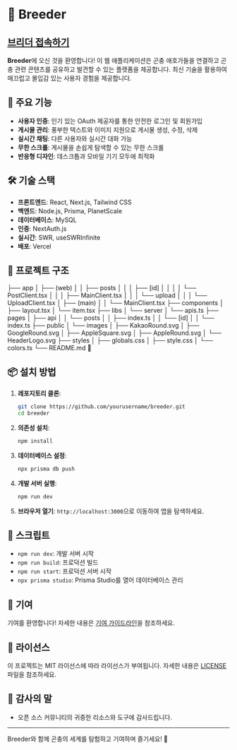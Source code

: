 # 🐞 Breeder

## [브리더 접속하기](https://breeder-web.vercel.app/)

**Breeder**에 오신 것을 환영합니다! 이 웹 애플리케이션은 곤충 애호가들을 연결하고 곤충 관련 콘텐츠를 공유하고 발견할 수 있는 플랫폼을 제공합니다. 최신 기술을 활용하여 매끄럽고 몰입감 있는 사용자 경험을 제공합니다.

## 🚀 주요 기능

- **사용자 인증**: 인기 있는 OAuth 제공자를 통한 안전한 로그인 및 회원가입
- **게시물 관리**: 풍부한 텍스트와 이미지 지원으로 게시물 생성, 수정, 삭제
- **실시간 채팅**: 다른 사용자와 실시간 대화 가능
- **무한 스크롤**: 게시물을 손쉽게 탐색할 수 있는 무한 스크롤
- **반응형 디자인**: 데스크톱과 모바일 기기 모두에 최적화

## 🛠️ 기술 스택

- **프론트엔드**: React, Next.js, Tailwind CSS
- **백엔드**: Node.js, Prisma, PlanetScale
- **데이터베이스**: MySQL
- **인증**: NextAuth.js
- **실시간**: SWR, useSWRInfinite
- **배포**: Vercel

## 📂 프로젝트 구조

├── app
│ ├── (web)
│ │ ├── posts
│ │ │ ├── [id]
│ │ │ │ └── PostClient.tsx
│ │ │ ├── MainClient.tsx
│ │ │ └── upload
│ │ │ └── UploadClient.tsx
│ ├── (main)
│ │ └── MainClient.tsx
├── components
│ ├── layout.tsx
│ └── item.tsx
├── libs
│ └── server
│ └── apis.ts
├── pages
│ ├── api
│ │ └── posts
│ │ ├── index.ts
│ │ └── [id]
│ │ └── index.ts
├── public
│ └── images
│ ├── KakaoRound.svg
│ ├── GoogleRound.svg
│ ├── AppleSquare.svg
│ ├── AppleRound.svg
│ └── HeaderLogo.svg
├── styles
│ ├── globals.css
│ ├── style.css
│ └── colors.ts
└── README.md
🐜

## 📦 설치 방법

1. **레포지토리 클론**:

   ```bash
   git clone https://github.com/yourusername/breeder.git
   cd breeder
   ```

2. **의존성 설치**:

   ```bash
   npm install
   ```

3. **데이터베이스 설정**:

   ```bash
   npx prisma db push
   ```

4. **개발 서버 실행**:

   ```bash
   npm run dev
   ```

5. **브라우저 열기**:
   `http://localhost:3000`으로 이동하여 앱을 탐색하세요.

## 📜 스크립트

- `npm run dev`: 개발 서버 시작
- `npm run build`: 프로덕션 빌드
- `npm run start`: 프로덕션 서버 시작
- `npx prisma studio`: Prisma Studio를 열어 데이터베이스 관리

## 🤝 기여

기여를 환영합니다! 자세한 내용은 [기여 가이드라인](CONTRIBUTING.md)을 참조하세요.

## 📄 라이선스

이 프로젝트는 MIT 라이선스에 따라 라이선스가 부여됩니다. 자세한 내용은 [LICENSE](LICENSE) 파일을 참조하세요.

## 🌟 감사의 말

- 오픈 소스 커뮤니티의 귀중한 리소스와 도구에 감사드립니다.

---

Breeder와 함께 곤충의 세계를 탐험하고 기여하며 즐기세요! 🐜
